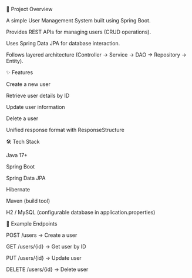 📌 Project Overview

A simple User Management System built using Spring Boot.

Provides REST APIs for managing users (CRUD operations).

Uses Spring Data JPA for database interaction.

Follows layered architecture (Controller → Service → DAO → Repository → Entity).

✨ Features

Create a new user

Retrieve user details by ID

Update user information

Delete a user

Unified response format with ResponseStructure

🛠️ Tech Stack

Java 17+

Spring Boot

Spring Data JPA

Hibernate

Maven (build tool)

H2 / MySQL (configurable database in application.properties)

📌 Example Endpoints

POST /users → Create a user

GET /users/{id} → Get user by ID

PUT /users/{id} → Update user

DELETE /users/{id} → Delete user
